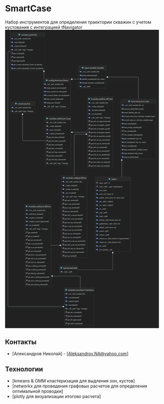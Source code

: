 # SmartCase
Набор инструментов для определения траектории скважин с учетом кустования с интеграцией tNavigator
![Логотип](images/smartcase.png)

## Контакты
- [Александров Николай] - [Aleksandrov.NA@yahoo.com]

## Технологии
- [kmeans & GMM кластеризация для выдления зон, кустов]
- [networkx  для проведения графовых расчетов для определения оптимальной проводки]
- [plotly для визуализации итогово расчета]
